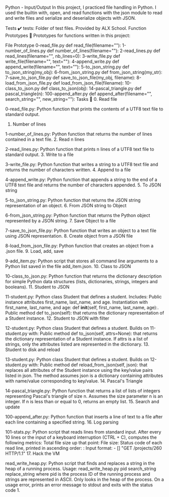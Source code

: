 Python - Input/Output
In this project, I practiced file handling in Python. I used the builtin with, open, and read functions with the json module to read and write files and serialize and deserialize objects with JSON.

Tests ✔️
tests: Folder of test files. Provided by ALX  School.
Function Prototypes 💾
Prototypes for functions written in this project:

File	Prototype
0-read_file.py	def read_file(filename=""):
1-number_of_lines.py	def number_of_lines(filename=""):
2-read_lines.py	def read_lines(filename="", nb_lines=0):
3-write_file.py	def write_file(filename="", text=""):
4-append_write.py	def append_write(filename="", text=""):
5-to_json_string.py	def to_json_string(my_obj):
6-from_json_string.py	def from_json_string(my_str):
7-save_to_json_file.py	def save_to_json_file(my_obj, filename):
8-load_from_json_file.py	def load_from_json_file(filename):
10-class_to_json.py	def class_to_json(obj):
14-pascal_triangle.py	def pascal_triangle(n):
100-append_after.py	def append_after(filename="", search_string="", new_string=""):
Tasks 📃
0. Read file

0-read_file.py: Python function that prints the contents of a UTF8 text file to standard output.
1. Number of lines

1-number_of_lines.py: Python function that returns the number of lines contained in a text file.
2. Read n lines

2-read_lines.py: Python function that prints n lines of a UTF8 text file to standard output.
3. Write to a file

3-write_file.py: Python function that writes a string to a UTF8 text file and returns the number of characters written.
4. Append to a file

4-append_write.py: Python function that appends a string to the end of a UTF8 text file and returns the number of characters appended.
5. To JSON string

5-to_json_string.py: Python function that returns the JSON string representation of an object.
6. From JSON string to Object

6-from_json_string.py: Python function that returns the Python object represented by a JSON string.
7. Save Object to a file

7-save_to_json_file.py: Python function that writes an object to a text file using JSON representation.
8. Create object from a JSON file

8-load_from_json_file.py: Python function that creates an object from a .json file.
9. Load, add, save

9-add_item.py: Python script that stores all command line arguments to a Python list saved in the file add_item.json.
10. Class to JSON

10-class_to_json.py: Python function that returns the dictionary description for simple Python data structures (lists, dictionaries, strings, integers and booleans).
11. Student to JSON

11-student.py: Python class Student that defines a student. Includes:
Public instance attributes first_name, last_name, and age.
Instantiation with first_name, last_name, and age: def __init__(self, first_name, last_name, age):.
Public method def to_json(self): that returns the dictionary representation of a Student instance.
12. Student to JSON with filter

12-student.py: Python class Student that defines a student. Builds on 11-student.py with:
Public method def to_json(self, attrs=None): that returns the dictionary representation of a Student instance.
If attrs is a list of strings, only the attributes listed are represented in the dictionary.
13. Student to disk and reload

13-student.py: Python class Student that defines a student. Builds on 12-student.py with:
Public method def reload_from_json(self, json): that replaces all attributes of the Student instance using the key/value pairs listed in json.
The method assumes json is a dictionary containing attributes with name/value corresponding to key/value.
14. Pascal's Triangle

14-pascal_triangle.py: Python function that returns a list of lists of integers representing Pascal's triangle of size n.
Assumes the size parameter n is an integer.
If n is less than or equal to 0, returns an empty list.
15. Search and update

100-append_after.py: Python function that inserts a line of text to a file after each line containing a specified string.
16. Log parsing

101-stats.py: Python script that reads lines from standard input. After every 10 lines or the input of a keyboard interruption (CTRL + C), computes the following metrics:
Total file size up that point: File size: <total size>
Status code of each read line, printed in ascending order: <status code>: <number>
Input format: <IP Address> - [<date>] "GET /projects/260 HTTP/1.1" <status code> <file size>
17. Hack the VM

read_write_heap.py: Python script that finds and replaces a string in the heap of a running process.
Usage: read_write_heap.py pid search_string replace_string where pid is the process ID of the running process and strings are represented in ASCII.
Only looks in the heap of the process.
On a usage error, prints an error message to stdout and exits with the status code 1.
